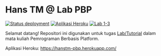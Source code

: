 # Hans TM @ Lab PBP

[![Status deployment](https://img.shields.io/github/workflow/status/HansTM/pbp-lab/Deployment?logo=github-actions&logoColor=white)](https://github.com/HansTM/pbp-lab/actions/workflows/deployment.yml)
[![Aplikasi Heroku](https://img.shields.io/badge/heroku-hanstm--pbp-blue?logo=heroku&logoColor=white)](https://hanstm-pbp.herokuapp.com/)
[![Lab 1-3](https://img.shields.io/badge/assignment-Lab%201--3-blue)](https://pbp-fasilkom-ui.github.io/ganjil-2023/assignments/tutorial/tutorial-1)

Selamat datang! Repositori ini digunakan untuk tugas [Lab/Tutorial](https://pbp-fasilkom-ui.github.io/ganjil-2023/assignments/tutorial/tutorial-1) dalam mata kuliah Pemrograman Berbasis Platform. 

Aplikasi Heroku: https://hanstm-pbp.herokuapp.com/
